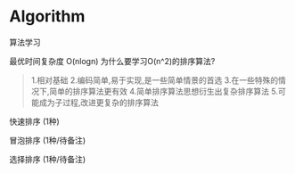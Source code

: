 # Algorithm
算法学习

最优时间复杂度  O(nlogn)
为什么要学习O(n^2)的排序算法?
>1.相对基础
>2.编码简单,易于实现,是一些简单情景的首选
>3.在一些特殊的情况下,简单的排序算法更有效
>4.简单排序算法思想衍生出复杂排序算法
>5.可能成为子过程,改进更复杂的排序算法


快速排序 (1种)

冒泡排序 (1种/待备注)

选择排序 (1种/待备注)